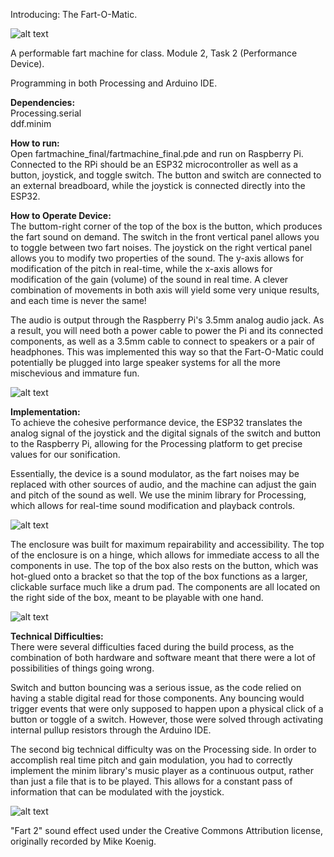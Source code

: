 Introducing: The Fart-O-Matic.

![alt text][intro]

[intro]: https://github.com/tantantheman/tantan-fartmachine/blob/master/documentation_photos/fartomatic-11.jpg "Fartomatic Device"

A performable fart machine for class. Module 2, Task 2 (Performance Device).

Programming in both Processing and Arduino IDE.  
  
**Dependencies:**   
Processing.serial  
ddf.minim

**How to run:**  
Open fartmachine_final/fartmachine_final.pde and run on Raspberry Pi. Connected to the RPi should be an ESP32 microcontroller as well as a button, joystick, and toggle switch. The button and switch are connected to an external breadboard, while the joystick is connected directly into the ESP32. 

**How to Operate Device:**  
The buttom-right corner of the top of the box is the button, which produces the fart sound on demand. The switch in the front vertical panel allows you to toggle between two fart noises. The joystick on the right vertical panel allows you to modify two properties of the sound. The y-axis allows for modification of the pitch in real-time, while the x-axis allows for modification of the gain (volume) of the sound in real time. A clever combination of movements in both axis will yield some very unique results, and each time is never the same! 

The audio is output through the Raspberry Pi's 3.5mm analog audio jack. As a result, you will need both a power cable to power the Pi and its connected components, as well as a 3.5mm cable to connect to speakers or a pair of headphones. This was implemented this way so that the Fart-O-Matic could potentially be plugged into large speaker systems for all the more mischevious and immature fun.

![alt text][power]

[power]: https://github.com/tantantheman/tantan-fartmachine/blob/master/documentation_photos/fartomatic-9.jpg "Fartomatic IO"

**Implementation:**  
To achieve the cohesive performance device, the ESP32 translates the analog signal of the joystick and the digital signals of the switch and button to the Raspberry Pi, allowing for the Processing platform to get precise values for our sonification. 

Essentially, the device is a sound modulator, as the fart noises may be replaced with other sources of audio, and the machine can adjust the gain and pitch of the sound as well. We use the minim library for Processing, which allows for real-time sound modification and playback controls. 

![alt text][inside]

[inside]: https://github.com/tantantheman/tantan-fartmachine/blob/master/documentation_photos/fartomatic-3.jpg "Fartomatic Joystick Control"

The enclosure was built for maximum repairability and accessibility. The top of the enclosure is on a hinge, which allows for immediate access to all the components in use. The top of the box also rests on the button, which was hot-glued onto a bracket so that the top of the box functions as a larger, clickable surface much like a drum pad. The components are all located on the right side of the box, meant to be playable with one hand. 

![alt text][inside]

[inside]: https://github.com/tantantheman/tantan-fartmachine/blob/master/documentation_photos/fartomatic-5.jpg "Fartomatic Inside"

**Technical Difficulties:**  
There were several difficulties faced during the build process, as the combination of both hardware and software meant that there were a lot of possibilities of things going wrong.  

Switch and button bouncing was a serious issue, as the code relied on having a stable digital read for those components. Any bouncing would trigger events that were only supposed to happen upon a physical click of a button or toggle of a switch. However, those were solved through activating internal pullup resistors through the Arduino IDE. 

The second big technical difficulty was on the Processing side. In order to accomplish real time pitch and gain modulation, you had to correctly implement the minim library's music player as a continuous output, rather than just a file that is to be played. This allows for a constant pass of information that can be modulated with the joystick. 

![alt text][ending]

[ending]: https://github.com/tantantheman/tantan-fartmachine/blob/master/documentation_photos/fartomatic-10.jpg "Fartomatic Inside"

"Fart 2" sound effect used under the Creative Commons Attribution license, originally recorded by Mike Koenig.

